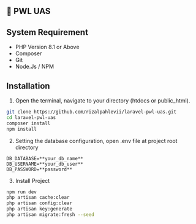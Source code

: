 ## :rocket: PWL UAS

## System Requirement

-   PHP Version 8.1 or Above
-   Composer
-   Git
-   Node.Js / NPM

## Installation

1. Open the terminal, navigate to your directory (htdocs or public_html).

```bash
git clone https://github.com/rizalpahlevii/laravel-pwl-uas.git
cd laravel-pwl-uas
composer install
npm install
```

2. Setting the database configuration, open .env file at project root directory

```
DB_DATABASE=**your_db_name**
DB_USERNAME=**your_db_user**
DB_PASSWORD=**password**
```

3. Install Project

```bash
npm run dev
php artisan cache:clear
php artisan config:clear
php artisan key:generate
php artisan migrate:fresh --seed
```
